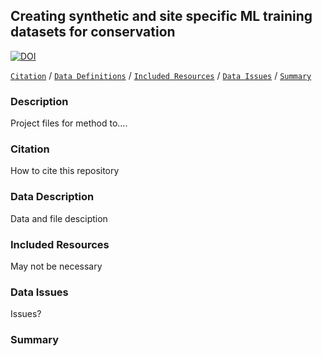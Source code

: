 ## Creating synthetic and site specific ML training datasets for conservation

[![DOI](https://zenodo.org/badge/DOI/10.5281/zenodo.6603940.svg)](https://doi.org/10.5281/zenodo.6603940)


[```Citation```](#Citation) / [```Data Definitions```](#data-definitions) / [```Included Resources```](#included-resources) /  [```Data Issues```](#data-issues) / [```Summary```](#summary)


### Description

Project files for method to....

### Citation

How to cite this repository
 
### Data Description

Data and file desciption

### Included Resources

May not be necessary

### Data Issues

Issues?

### Summary
